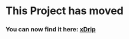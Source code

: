 # This Project has moved
### You can now find it here: [xDrip](http://stephenblackwasalreadytaken.github.io/xDrip/)
